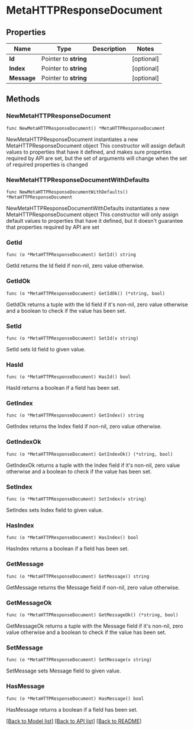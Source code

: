 # MetaHTTPResponseDocument

## Properties

Name | Type | Description | Notes
------------ | ------------- | ------------- | -------------
**Id** | Pointer to **string** |  | [optional] 
**Index** | Pointer to **string** |  | [optional] 
**Message** | Pointer to **string** |  | [optional] 

## Methods

### NewMetaHTTPResponseDocument

`func NewMetaHTTPResponseDocument() *MetaHTTPResponseDocument`

NewMetaHTTPResponseDocument instantiates a new MetaHTTPResponseDocument object
This constructor will assign default values to properties that have it defined,
and makes sure properties required by API are set, but the set of arguments
will change when the set of required properties is changed

### NewMetaHTTPResponseDocumentWithDefaults

`func NewMetaHTTPResponseDocumentWithDefaults() *MetaHTTPResponseDocument`

NewMetaHTTPResponseDocumentWithDefaults instantiates a new MetaHTTPResponseDocument object
This constructor will only assign default values to properties that have it defined,
but it doesn't guarantee that properties required by API are set

### GetId

`func (o *MetaHTTPResponseDocument) GetId() string`

GetId returns the Id field if non-nil, zero value otherwise.

### GetIdOk

`func (o *MetaHTTPResponseDocument) GetIdOk() (*string, bool)`

GetIdOk returns a tuple with the Id field if it's non-nil, zero value otherwise
and a boolean to check if the value has been set.

### SetId

`func (o *MetaHTTPResponseDocument) SetId(v string)`

SetId sets Id field to given value.

### HasId

`func (o *MetaHTTPResponseDocument) HasId() bool`

HasId returns a boolean if a field has been set.

### GetIndex

`func (o *MetaHTTPResponseDocument) GetIndex() string`

GetIndex returns the Index field if non-nil, zero value otherwise.

### GetIndexOk

`func (o *MetaHTTPResponseDocument) GetIndexOk() (*string, bool)`

GetIndexOk returns a tuple with the Index field if it's non-nil, zero value otherwise
and a boolean to check if the value has been set.

### SetIndex

`func (o *MetaHTTPResponseDocument) SetIndex(v string)`

SetIndex sets Index field to given value.

### HasIndex

`func (o *MetaHTTPResponseDocument) HasIndex() bool`

HasIndex returns a boolean if a field has been set.

### GetMessage

`func (o *MetaHTTPResponseDocument) GetMessage() string`

GetMessage returns the Message field if non-nil, zero value otherwise.

### GetMessageOk

`func (o *MetaHTTPResponseDocument) GetMessageOk() (*string, bool)`

GetMessageOk returns a tuple with the Message field if it's non-nil, zero value otherwise
and a boolean to check if the value has been set.

### SetMessage

`func (o *MetaHTTPResponseDocument) SetMessage(v string)`

SetMessage sets Message field to given value.

### HasMessage

`func (o *MetaHTTPResponseDocument) HasMessage() bool`

HasMessage returns a boolean if a field has been set.


[[Back to Model list]](../README.md#documentation-for-models) [[Back to API list]](../README.md#documentation-for-api-endpoints) [[Back to README]](../README.md)


